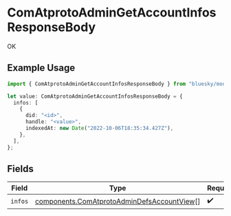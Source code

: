 # ComAtprotoAdminGetAccountInfosResponseBody

OK

## Example Usage

```typescript
import { ComAtprotoAdminGetAccountInfosResponseBody } from "bluesky/models/operations";

let value: ComAtprotoAdminGetAccountInfosResponseBody = {
  infos: [
    {
      did: "<id>",
      handle: "<value>",
      indexedAt: new Date("2022-10-06T18:35:34.427Z"),
    },
  ],
};
```

## Fields

| Field                                                                                                    | Type                                                                                                     | Required                                                                                                 | Description                                                                                              |
| -------------------------------------------------------------------------------------------------------- | -------------------------------------------------------------------------------------------------------- | -------------------------------------------------------------------------------------------------------- | -------------------------------------------------------------------------------------------------------- |
| `infos`                                                                                                  | [components.ComAtprotoAdminDefsAccountView](../../models/components/comatprotoadmindefsaccountview.md)[] | :heavy_check_mark:                                                                                       | N/A                                                                                                      |